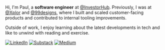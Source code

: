
Hi, I'm Paul, a **software engineer** at [@InvestorHub](https://github.com/FreshXYZ). Previously, I was at [@Xplor](https://github.com/xplor) and [@99designs](https://github.com/99designs), where I built and scaled customer-facing products and contributed to internal tooling improvements.

Outside of work, I enjoy learning about the latest developments in tech and like to unwind with reading and exercise. 

[<img alt="LinkedIn" src="https://img.shields.io/badge/LinkedIn-%230E76A8.svg?&style=for-the-badge&logo=LinkedIn&logoColor=white" />](https://linkedin.com/in/plle)
[<img alt="Substack" src="https://img.shields.io/badge/Substack-23000000.svg?&style=for-the-badge&logo=Substack&logoColor=white" />](https://newsletter.uncracked.dev)
[<img alt="Medium" src="https://img.shields.io/badge/Medium-%23000000.svg?&style=for-the-badge&logo=Medium&logoColor=white" />](https://medium.com/@paulzer01)

<!--- [<img alt="X" src="https://img.shields.io/badge/Twitter-1DA1F2?style=for-the-badge&logo=twitter&logoColor=white" />](https://x.com/ispaulle) -->
